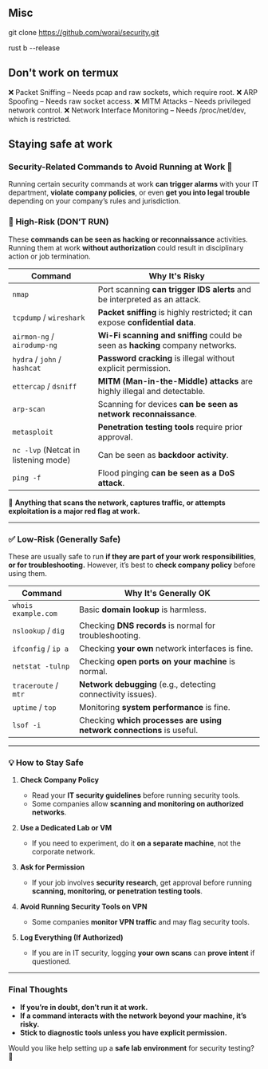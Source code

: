 ## Misc

git clone https://github.com/worai/security.git

rust b --release

## Don't work on termux

❌ Packet Sniffing – Needs pcap and raw sockets, which require root.
❌ ARP Spoofing – Needs raw socket access.
❌ MITM Attacks – Needs privileged network control.
❌ Network Interface Monitoring – Needs /proc/net/dev, which is restricted.

## Staying safe at work

### **Security-Related Commands to Avoid Running at Work** 🚨
Running certain security commands at work **can trigger alarms** with your IT department, **violate company policies**, or even **get you into legal trouble** depending on your company’s rules and jurisdiction.

### **🚫 High-Risk (DON’T RUN)**
These **commands can be seen as hacking or reconnaissance** activities. Running them at work **without authorization** could result in disciplinary action or job termination.

| **Command** | **Why It's Risky** |
|------------|-----------------|
| `nmap` | Port scanning **can trigger IDS alerts** and be interpreted as an attack. |
| `tcpdump` / `wireshark` | **Packet sniffing** is highly restricted; it can expose **confidential data**. |
| `airmon-ng` / `airodump-ng` | **Wi-Fi scanning and sniffing** could be seen as **hacking** company networks. |
| `hydra` / `john` / `hashcat` | **Password cracking** is illegal without explicit permission. |
| `ettercap` / `dsniff` | **MITM (Man-in-the-Middle) attacks** are highly illegal and detectable. |
| `arp-scan` | Scanning for devices **can be seen as network reconnaissance**. |
| `metasploit` | **Penetration testing tools** require prior approval. |
| `nc -lvp` (Netcat in listening mode) | Can be seen as **backdoor activity**. |
| `ping -f` | Flood pinging **can be seen as a DoS attack**. |

🚨 **Anything that scans the network, captures traffic, or attempts exploitation is a major red flag at work.**

---

### **✅ Low-Risk (Generally Safe)**
These are usually safe to run **if they are part of your work responsibilities**, **or for troubleshooting.** However, it’s best to **check company policy** before using them.

| **Command** | **Why It's Generally OK** |
|------------|-----------------|
| `whois example.com` | Basic **domain lookup** is harmless. |
| `nslookup` / `dig` | Checking **DNS records** is normal for troubleshooting. |
| `ifconfig` / `ip a` | Checking **your own** network interfaces is fine. |
| `netstat -tulnp` | Checking **open ports on your machine** is normal. |
| `traceroute` / `mtr` | **Network debugging** (e.g., detecting connectivity issues). |
| `uptime` / `top` | Monitoring **system performance** is fine. |
| `lsof -i` | Checking **which processes are using network connections** is useful. |

---

### **💡 How to Stay Safe**
1. **Check Company Policy**  
   - Read your **IT security guidelines** before running security tools.
   - Some companies allow **scanning and monitoring on authorized networks**.

2. **Use a Dedicated Lab or VM**  
   - If you need to experiment, do it **on a separate machine**, not the corporate network.

3. **Ask for Permission**  
   - If your job involves **security research**, get approval before running **scanning, monitoring, or penetration testing tools**.

4. **Avoid Running Security Tools on VPN**  
   - Some companies **monitor VPN traffic** and may flag security tools.

5. **Log Everything (If Authorized)**  
   - If you are in IT security, logging **your own scans** can **prove intent** if questioned.

---

### **Final Thoughts**
- **If you’re in doubt, don’t run it at work.**
- **If a command interacts with the network beyond your machine, it’s risky.**
- **Stick to diagnostic tools unless you have explicit permission.**

Would you like help setting up a **safe lab environment** for security testing? 🚀